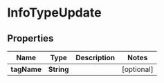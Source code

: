 

# InfoTypeUpdate


## Properties

| Name | Type | Description | Notes |
|------------ | ------------- | ------------- | -------------|
|**tagName** | **String** |  |  [optional] |




